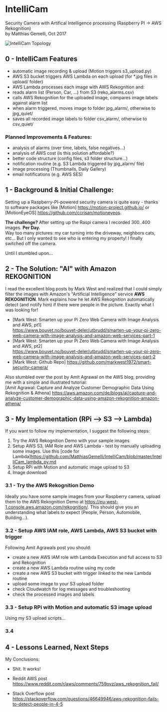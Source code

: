 # IntelliCam
Security Camera with Artifical Intelligence processing (Raspberry PI -> AWS Rekognition)  
by  Matthias Gemelli, Oct 2017

![IntelliCam Topology](https://github.com/MatthiasGemelli/IntelliCam/blob/master/intellicam_topo.png)



## 0 - IntelliCam Features
- automatic image recording & upload (Motion triggers s3_upload.py)
- AWS S3 bucket triggers AWS Lambda on each upload (for *.jpg files in upload/ folder)
- AWS Lambda processes each image with AWS Rekognition and:
- reads alarm list (Person, Car, ...) from S3 (reko_alarms.csv)
- calls AWS Rekognition for the uploaded image, compares image labels against alarm list
- when alarm triggered, moves image to folder jpg_alarm/, otherwise to jpg_quiet/
- saves all recorded image labels to folder csv_alarm/, otherwise to csv_quiet/

### Planned Improvements & Features:
- analysis of alarms (over time, labels, false negatives...)
- analysis of AWS cost (is this solution affordable?)
- better code structure (config files, s3 folder structure...)
- notification routine (e.g. S3 Lambda triggered by jpg_alarm/ file)
- Image processing (Thumbnails, Daily Gallery)
- email notifications (e.g. AWS SES)


## 1 - Background & Initial Challenge:
Setting up a Raspberry-PI-powered security camera is quite easy - thanks to software packages like [Motion] <https://motion-project.github.io/> or [MotionEyeOS] <https://github.com/ccrisan/motioneyeos>.

**The challenge?**  After setting up the Raspi camera I recorded 300..400 images. **Per Day.**   
Way too many pictures: my car turning into the driveway, neighbors cats, etc...  But I only wanted to see who is entering my property! I finally switched off the camera. 

Until I stumbled upon...


## 2 - The Solution: "AI" with Amazon REKOGNITION
I read the excellent blog posts by Mark West and realized that I could simply filter the images with Amazon's "Artificial Intelligence" service **AWS REKOGNITION**.
Mark explains how he let AWS Rekognition automatically detect (and notify him) if there were people in the picture. Exactly what I was looking for! 

- [Mark West: Smarten up your Pi Zero Web Camera with Image Analysis and AWS, pt1]  
<https://www.bouvet.no/bouvet-deler/utbrudd/smarten-up-your-pi-zero-web-camera-with-image-analysis-and-amazon-web-services-part-1>
- [Mark West: Smarten up your Pi Zero Web Camera with Image Analysis and AWS, pt2]  
<https://www.bouvet.no/bouvet-deler/utbrudd/smarten-up-your-pi-zero-web-camera-with-image-analysis-and-amazon-web-services-part-2>
- [Mark West: Github Repo] <https://github.com/markwest1972/smart-security-camera/>

Also stumbled over the post by Amit Agrawal on the AWS blog, providing me with a simple and illustrated tutorial:   
[Amit Agrawal: Capture and Analyze Customer Demographic Data Using Rekognition & Athena]
<https://aws.amazon.com/de/blogs/ai/capture-and-analyze-customer-demographic-data-using-amazon-rekognition-amazon-athena/>


## 3 - My Implementation (RPi --> S3 --> Lambda)
If you want to follow my implementation, I suggest the following steps:

1. Try the AWS Rekognition Demo with your sample images
2. Setup AWS S3, IAM Role and AWS Lambda - test by manually uploading some images. 
Use this [code for Lambda]<https://github.com/MatthiasGemelli/IntelliCam/blob/master/IntelliCam_lambda_py.md>
3. Setup RPi with Motion and automatic image upload to S3
4. Image download

### 3.1 - Try the AWS Rekognition Demo
Ideally you have some sample images from your Raspberry camera, upload them to the AWS Rekognition Demo at <https://eu-west-1.console.aws.amazon.com/rekognition/>.
This should give you an understanding what labels to expect (People, Person, Automobile, Building...).


### 3.2 - Setup AWS IAM role, AWS Lambda, AWS S3 bucket with trigger
Following Amit Agrawals post you should:

- create a new AWS IAM role with Lambda Execution and full access to S3 and Rekognition
- create a new AWS Lambda routine using my code 
- create a new AWS S3 bucket with trigger linked to the new Lambda routine
- upload some image to your S3 upload folder
- check Cloudwatch for log messages and troubleshooting
- check the processed images and labels

### 3.3 - Setup RPi with Motion and automatic S3 image upload
Using my S3 upload scripts...


### 3.4


## 4 - Lessons Learned, Next Steps

My Conclusions:

- Shit. It works! 



- Reddit AWS post <https://www.reddit.com/r/aws/comments/759ovz/aws_rekognition_fail/>
- Stack Overflow post <https://stackoverflow.com/questions/46649946/aws-rekognition-fails-to-detect-people-in-4-5>
